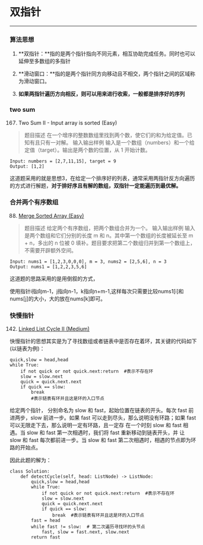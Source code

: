 # 双指针
---

### 算法思想

1. **双指针：**指的是两个指针指向不同元素，相互协助完成任务。同时也可以延伸至多数组的多指针

2. **滑动窗口：**指的是两个指针同方向移动且不相交，两个指针之间的区域称为滑动窗口。

3. **如果两指针遍历方向相反，则可以用来进行收索，一般都是排序好的序列**

### two sum
167. Two Sum II - Input array is sorted (Easy)
> 题目描述
> 在一个增序的整数数组里找到两个数，使它们的和为给定值。已知有且只有一对解。
> 输入输出样例
> 输入是一个数组（numbers）和一个给定值（target）。输出是两个数的位置，从 1 开始计数。
```
Input: numbers = [2,7,11,15], target = 9
Output: [1,2]
```

这道题采用的就是思想3，在给定一个排序好的列表，通常采用两指针反方向遍历的方式进行解题，**对于排好序且有解的数组，双指针一定能遍历到最优解。**

###  合并两个有序数组
88. [Merge Sorted Array (Easy)](https://leetcode.com/problems/merge-sorted-array/)
> 题目描述
> 给定两个有序数组，把两个数组合并为一个。
> 输入输出样例
> 输入是两个数组和它们分别的长度 m 和 n。其中第一个数组的长度被延长至 m + n，多出的
> n 位被 0 填补。题目要求把第二个数组归并到第一个数组上，不需要开辟额外空间。

```
Input: nums1 = [1,2,3,0,0,0], m = 3, nums2 = [2,5,6], n = 3
Output: nums1 = [1,2,2,3,5,6]
```
这道题的思路采用的是用倒叙的方式，

使用指针i指向m-1，j指向n-1，k指向n+m-1,这样每次只需要比较nums1[i]和nums[j]的大小，大的放在nums[k]即可。

###  快慢指针
142. [Linked List Cycle II (Medium)](https://leetcode.com/problems/linked-list-cycle-ii/)


快慢指针的思想其实是为了寻找数组或者链表中是否存在着环，其关键的代码如下(以链表为例)：
```
quick,slow = head,head
while True:
	if not quick or not quick.next:return  #表示不存在环
	slow = slow.next
	quick = quick.next.next
	if quick == slow:
		break
		#表示链表有环并且这是环的入口节点
```
给定两个指针，
分别命名为 slow 和 fast，起始位置在链表的开头。每次 fast 前进两步，slow 前进一步。如果 fast
可以走到尽头，那么说明没有环路；如果 fast 可以无限走下去，那么说明一定有环路，且一定存
在一个时刻 slow 和 fast 相遇。当 slow 和 fast 第一次相遇时，我们将 fast 重新移动到链表开头，并
让 slow 和 fast 每次都前进一步。当 slow 和 fast 第二次相遇时，相遇的节点即为环路的开始点。

因此此题的解为：
```
class Solution:
    def detectCycle(self, head: ListNode) -> ListNode:
		quick,slow = head,head
		while True:
			if not quick or not quick.next:return  #表示不存在环
			slow = slow.next
			quick = quick.next.next
			if quick == slow:
				break  #表示链表有环并且这是环的入口节点
		fast = head
		while fast != slow:  # 第二次遍历寻找环的头节点
			fast, slow = fast.next, slow.next
		return fast

```